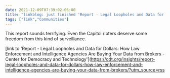 ```yaml
---
date: 2021-12-09T07:39:02-05:00
title: "linkblog: just finished 'Report - Legal Loopholes and Data for Dollars: How Law Enforcement and Intelligence Agencies Are Buying Your Data from Brokers - Center for Democracy and Technology'"
tags: ["link","Communities"]
---
```

This report sounds terrifying. Even the Capitol rioters deserve some freedom from this kind of surveillance.
 
[link to 'Report - Legal Loopholes and Data for Dollars: How Law Enforcement and Intelligence Agencies Are Buying Your Data from Brokers - Center for Democracy and Technology'](https://cdt.org/insights/report-legal-loopholes-and-data-for-dollars-how-law-enforcement-and-intelligence-agencies-are-buying-your-data-from-brokers/?utm_source=rss
